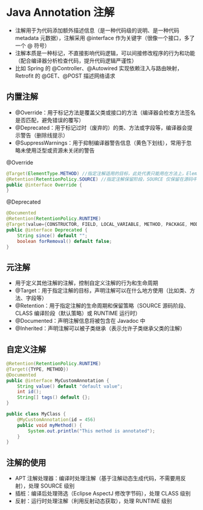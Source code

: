 # Java Annotation 注解
- 注解用于为代码添加额外描述信息（是一种代码级的说明、是一种代码 metadata 元数据），注解采用 @interface 作为关键字（很像一个接口，多了一个 @ 符号）
- 注解本质是一种标记，不直接影响代码逻辑，可以间接修改程序的行为和功能（配合编译器分析检查代码，提升代码逻辑严谨性）
- 比如 Spring 的 @Controller、@Autowired 实现依赖注入与路由映射，Retrofit 的 @GET、@POST 描述网络请求

## 内置注解
- @Override：用于标记方法是覆盖父类或接口的方法（编译器会检查方法签名是否匹配，避免错误的覆写）
- @Deprecated：用于标记过时（废弃的）的类、方法或字段等，编译器会提示警告（删除线提示）
- @SuppressWarnings：用于抑制编译器警告信息（黄色下划线），常用于忽略未使用泛型或资源未关闭的警告

@Override
```java
@Target(ElementType.METHOD) //指定注解适用的目标，此处代表只能用在方法上，ElementType.TYPE 类、接口（包括注解类型）、枚举，FIELD 字段（包括枚举常量），ANNOTATION_TYPE 用于元注解
@Retention(RetentionPolicy.SOURCE) //指定注解保留阶段，SOURCE 仅保留在源码中，编译后丢弃，CLASS 保留在字节码中，运行时不可见，RUNTIME 保留在运行时，可通过反射读取
public @interface Override {
}
```

@Deprecated
```java
@Documented
@Retention(RetentionPolicy.RUNTIME)
@Target(value={CONSTRUCTOR, FIELD, LOCAL_VARIABLE, METHOD, PACKAGE, MODULE, PARAMETER, TYPE})
public @interface Deprecated {
    String since() default "";
    boolean forRemoval() default false;
}
```

## 元注解
- 用于定义其他注解的注解，控制自定义注解的行为和生命周期
- @Target：用于指定注解的目标，声明注解可以在什么地方使用（比如类、方法、字段等）
- @Retention：用于指定注解的生命周期和保留策略（SOURCE 源码阶段、CLASS 编译阶段（默认策略）或 RUNTIME 运行时）
- @Documented：声明注解信息将被包含在 Javadoc 中
- @Inherited：声明注解可以被子类继承（表示允许子类继承父类的注解）

## 自定义注解
```java
@Retention(RetentionPolicy.RUNTIME)
@Target({TYPE, METHOD})
@Documented
public @interface MyCustomAnnotation {
    String value() default "default value";
    int id();
    String[] tags() default {};
}
```

```java
public class MyClass {
    @MyCustomAnnotation(id = 456)
    public void myMethod() {
        System.out.println("This method is annotated");
    }
}
```

## 注解的使用
- APT 注解处理器：编译时处理注解（基于注解动态生成代码，不需要用反射），处理 SOURCE 级别
- 插桩：编译后处理筛选（Eclipse AspectJ 修改字节码），处理 CLASS 级别
- 反射：运行时处理注解（利用反射动态获取），处理 RUNTIME 级别

